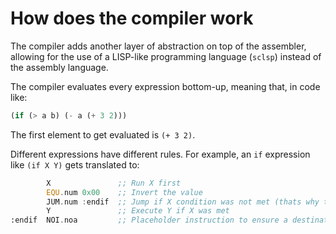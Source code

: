 # How does the compiler work

The compiler adds another layer of abstraction on top of the assembler, allowing for the use of a LISP-like programming language (`sclsp`) instead of the assembly language.

The compiler evaluates every expression bottom-up, meaning that, in code like:

```lsp
(if (> a b) (- a (+ 3 2)))
```

The first element to get evaluated is `(+ 3 2)`.

Different expressions have different rules.
For example, an `if` expression like `(if X Y)` gets translated to:
```asm
        X               ;; Run X first
        EQU.num 0x00    ;; Invert the value
        JUM.num :endif  ;; Jump if X condition was not met (thats why the value was inverted)
        Y               ;; Execute Y if X was met
:endif  NOI.noa         ;; Placeholder instruction to ensure a destination point for the jump
```
